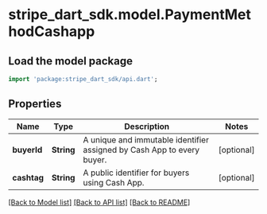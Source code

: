 # stripe_dart_sdk.model.PaymentMethodCashapp

## Load the model package
```dart
import 'package:stripe_dart_sdk/api.dart';
```

## Properties
Name | Type | Description | Notes
------------ | ------------- | ------------- | -------------
**buyerId** | **String** | A unique and immutable identifier assigned by Cash App to every buyer. | [optional] 
**cashtag** | **String** | A public identifier for buyers using Cash App. | [optional] 

[[Back to Model list]](../README.md#documentation-for-models) [[Back to API list]](../README.md#documentation-for-api-endpoints) [[Back to README]](../README.md)


